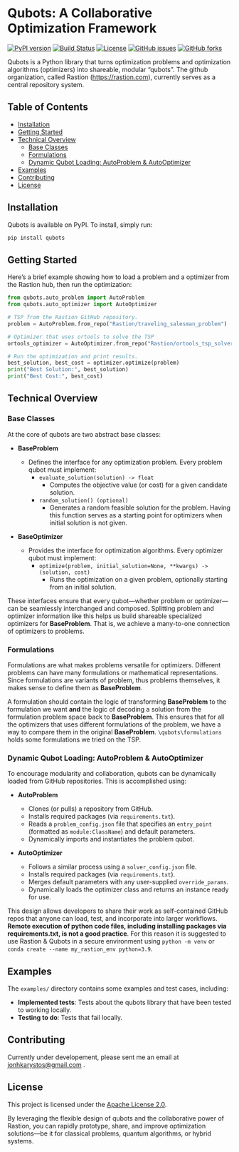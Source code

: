 # Qubots: A Collaborative Optimization Framework

[![PyPI version](https://img.shields.io/pypi/v/qubots.svg)](https://pypi.org/project/qubots/)
[![Build Status](https://github.com/leonidas1312/qubots/actions/workflows/publish.yml/badge.svg)](https://github.com/leonidas1312/qubots/actions)
[![License](https://img.shields.io/badge/License-Apache%202.0-blue.svg)](./LICENSE)
[![GitHub issues](https://img.shields.io/github/issues/leonidas1312/qubots.svg)](https://github.com/leonidas1312/qubots/issues)
[![GitHub forks](https://img.shields.io/github/forks/leonidas1312/qubots.svg)](https://github.com/leonidas1312/qubots/network)

Qubots is a Python library that turns optimization problems and optimization algorithms (optimizers) into shareable, modular “qubots”. The github organization, called Rastion (https://rastion.com), currently serves as a central repository system. 

## Table of Contents

- [Installation](#installation)
- [Getting Started](#getting-started)
- [Technical Overview](#technical-overview)
  - [Base Classes](#base-classes)
  - [Formulations](#formulations)
  - [Dynamic Qubot Loading: AutoProblem & AutoOptimizer](#dynamic-qubot-loading-autoproblem--autooptimizer)
- [Examples](#examples)
- [Contributing](#contributing)
- [License](#license)

## Installation

Qubots is available on PyPI. To install, simply run:

```bash
pip install qubots
```

## Getting Started

Here’s a brief example showing how to load a problem and a optimizer from the Rastion hub, then run the optimization:

```python
from qubots.auto_problem import AutoProblem
from qubots.auto_optimizer import AutoOptimizer

# TSP from the Rastion GitHub repository.
problem = AutoProblem.from_repo("Rastion/traveling_salesman_problem")

# Optimizer that uses ortools to solve the TSP
ortools_optimizer = AutoOptimizer.from_repo("Rastion/ortools_tsp_solver")

# Run the optimization and print results.
best_solution, best_cost = optimizer.optimize(problem)
print("Best Solution:", best_solution)
print("Best Cost:", best_cost)
```

## Technical Overview

### Base Classes

At the core of qubots are two abstract base classes:

- **BaseProblem**
  - Defines the interface for any optimization problem. Every problem qubot must implement:
    - `evaluate_solution(solution) -> float`
      - Computes the objective value (or cost) for a given candidate solution.
    - `random_solution() (optional)`
      - Generates a random feasible solution for the problem. Having this function serves as a starting point for optimizers when initial solution is not given. 

- **BaseOptimizer**
  - Provides the interface for optimization algorithms. Every optimizer qubot must implement:
    - `optimize(problem, initial_solution=None, **kwargs) -> (solution, cost)`
      - Runs the optimization on a given problem, optionally starting from an initial solution.

These interfaces ensure that every qubot—whether problem or optimizer—can be seamlessly interchanged and composed. Splitting problem and optimizer information like this helps us build shareable specialized optimizers for **BaseProblem**. That is, we achieve a many-to-one connection of optimizers to problems.

### Formulations

Formulations are what makes problems versatile for optimizers. Different problems can have many formulations or mathematical representations. Since formulations are variants of problem, thus problems themselves, it makes sense to define them as **BaseProblem**.

A formulation should contain the logic of transforming **BaseProblem** to the formulation we want **and** the logic of decoding a solution from the formulation problem space back to **BaseProblem**. This ensures that for all the optimizers that uses different formulations of the problem, we have a way to compare them in the original **BaseProblem**. `\qubots\formulations` holds some formulations we tried on the TSP.

### Dynamic Qubot Loading: AutoProblem & AutoOptimizer

To encourage modularity and collaboration, qubots can be dynamically loaded from GitHub repositories. This is accomplished using:

- **AutoProblem**
  - Clones (or pulls) a repository from GitHub.
  - Installs required packages (via `requirements.txt`).
  - Reads a `problem_config.json` file that specifies an `entry_point` (formatted as `module:ClassName`) and default parameters.
  - Dynamically imports and instantiates the problem qubot.

- **AutoOptimizer**
  - Follows a similar process using a `solver_config.json` file.
  - Installs required packages (via `requirements.txt`).
  - Merges default parameters with any user-supplied `override_params`.
  - Dynamically loads the optimizer class and returns an instance ready for use.

This design allows developers to share their work as self-contained GitHub repos that anyone can load, test, and incorporate into larger workflows. **Remote execution of python code files, including installing packages via requirements.txt, is not a good practice**. For this reason it is suggested to use Rastion & Qubots in a secure environment using `python -m venv` or `conda create --name my_rastion_env python=3.9`.

## Examples

The `examples/` directory contains some examples and test cases, including:

- **Implemented tests**: Tests about the qubots library that have been tested to working locally.
- **Testing to do**: Tests that fail locally.

## Contributing

Currently under developement, please sent me an email at jonhkarystos@gmail.com .

## License

This project is licensed under the [Apache License 2.0](./LICENSE).

By leveraging the flexible design of qubots and the collaborative power of Rastion, you can rapidly prototype, share, and improve optimization solutions—be it for classical problems, quantum algorithms, or hybrid systems.

